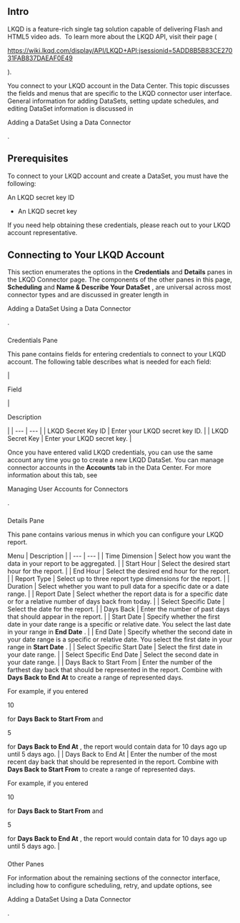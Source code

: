 

Intro
-------

LKQD is a feature-rich single tag solution capable of delivering Flash and HTML5 video ads.  To learn more about the LKQD API, visit their page (

https://wiki.lkqd.com/display/API/LKQD+API;jsessionid=5ADD8B5B83CE27031FAB837DAEAF0E49

).


 You connect to your LKQD account in the Data Center. This topic discusses the fields and menus that are specific to the LKQD connector user interface. General information for adding DataSets, setting update schedules, and editing DataSet information is discussed in


 Adding a DataSet Using a Data Connector


 .


 Prerequisites
---------------

To connect to your LKQD account and create a DataSet, you must have the following:

 An LKQD secret key ID
* An LKQD secret key

If you need help obtaining these credentials, please reach out to your LKQD account representative.


 Connecting to Your LKQD Account
---------------------------------


 This section enumerates the options in the
 **Credentials**
 and
 **Details**
 panes in the LKQD Connector page. The components of the other panes in this page,
 **Scheduling**
 and
 **Name & Describe Your DataSet**
 , are universal across most connector types and are discussed in greater length in

Adding a DataSet Using a Data Connector

.


###

Credentials Pane


 This pane contains fields for entering credentials to connect to your LKQD account. The following table describes what is needed for each field:


|

Field

|

Description

|
| --- | --- |
|
 LKQD Secret Key ID
  |
 Enter your LKQD secret key ID.
  |
|
 LKQD Secret Key
  |
 Enter your LKQD secret key.
  |


 Once you have entered valid LKQD credentials, you can use the same account any time you go to create a new LKQD DataSet. You can manage connector accounts in the
 **Accounts**
 tab in the Data Center. For more information about this tab, see

Managing User Accounts for Connectors

.


###
 Details Pane

This pane contains various menus in which you can configure your LKQD report.


 Menu
  |
 Description
  |
| --- | --- |
|
 Time Dimension
  |
 Select how you want the data in your report to be aggregated.
  |
|
 Start Hour
  |
 Select the desired start hour for the report.
  |
|
 End Hour
  |
 Select the desired end hour for the report.
  |
|
 Report Type
  |
 Select up to three report type dimensions for the report.
  |
|
 Duration
  |
 Select whether you want to pull data for a specific date or a date range.
  |
|
 Report Date
  |
 Select whether the report data is for a specific date or for a relative number of days back from today.
  |
|
 Select Specific Date
  |
 Select the date for the report.
  |
|
 Days Back
  |
 Enter the number of past days that should appear in the report.
  |
|
 Start Date
  |
 Specify whether the first date in your date range is a specific or relative date. You select the last date in your range in
 **End Date**
 .
  |
|
 End Date
  |
 Specify whether the second date in your date range is a specific or relative date. You select the first date in your range in
 **Start Date**
 .
  |
|
 Select Specific Start Date
  |
 Select the first date in your date range.
  |
|
 Select Specific End Date
  |
 Select the second date in your date range.
  |
|
 Days Back to Start From
  |
 Enter the number of the farthest day back that should be represented in the report. Combine with
 **Days Back to End At**
 to create a range of represented days.


 For example, if you entered

10

for
 **Days Back to Start From**
 and

5

for
 **Days Back to End At**
 , the report would contain data for 10 days ago up until 5 days ago.
  |
|
 Days Back to End At
  |
 Enter the number of the most recent day back that should be represented in the report. Combine with
 **Days Back to Start From**
 to create a range of represented days.


 For example, if you entered

10

for
 **Days Back to Start From**
 and

5

for
 **Days Back to End At**
 , the report would contain data for 10 days ago up until 5 days ago.
  |


###
 Other Panes

For information about the remaining sections of the connector interface, including how to configure scheduling, retry, and update options, see


 Adding a DataSet Using a Data Connector


 .

